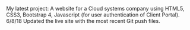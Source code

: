 My latest project: A website for a Cloud systems company using HTML5, CSS3, Bootstrap 4, Javascript (for user authentication of Client Portal).
6/8/18 Updated the live site with the most recent Git push files.
